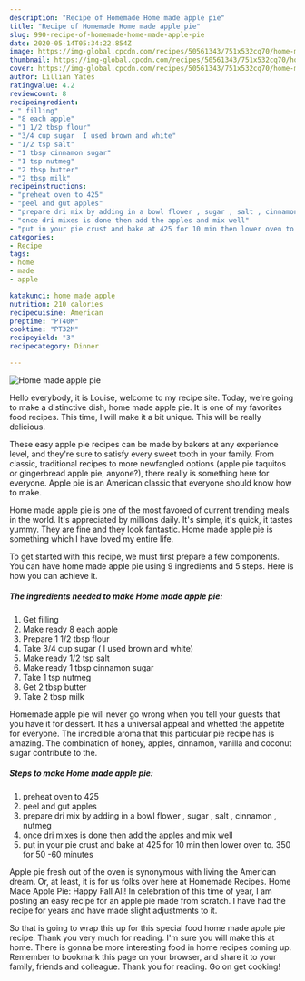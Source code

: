 ```yaml
---
description: "Recipe of Homemade Home made apple pie"
title: "Recipe of Homemade Home made apple pie"
slug: 990-recipe-of-homemade-home-made-apple-pie
date: 2020-05-14T05:34:22.854Z
image: https://img-global.cpcdn.com/recipes/50561343/751x532cq70/home-made-apple-pie-recipe-main-photo.jpg
thumbnail: https://img-global.cpcdn.com/recipes/50561343/751x532cq70/home-made-apple-pie-recipe-main-photo.jpg
cover: https://img-global.cpcdn.com/recipes/50561343/751x532cq70/home-made-apple-pie-recipe-main-photo.jpg
author: Lillian Yates
ratingvalue: 4.2
reviewcount: 8
recipeingredient:
- " filling"
- "8 each apple"
- "1 1/2 tbsp flour"
- "3/4 cup sugar  I used brown and white"
- "1/2 tsp salt"
- "1 tbsp cinnamon sugar"
- "1 tsp nutmeg"
- "2 tbsp butter"
- "2 tbsp milk"
recipeinstructions:
- "preheat oven to 425"
- "peel and gut apples"
- "prepare dri mix by adding in a bowl flower , sugar , salt , cinnamon ,  nutmeg"
- "once dri mixes is done then add the apples and mix well"
- "put in your pie crust and bake at 425 for 10 min then lower oven to. 350 for 50 -60 minutes"
categories:
- Recipe
tags:
- home
- made
- apple

katakunci: home made apple 
nutrition: 210 calories
recipecuisine: American
preptime: "PT40M"
cooktime: "PT32M"
recipeyield: "3"
recipecategory: Dinner

---
```



![Home made apple pie](https://img-global.cpcdn.com/recipes/50561343/751x532cq70/home-made-apple-pie-recipe-main-photo.jpg)

Hello everybody, it is Louise, welcome to my recipe site. Today, we're going to make a distinctive dish, home made apple pie. It is one of my favorites food recipes. This time, I will make it a bit unique. This will be really delicious.

These easy apple pie recipes can be made by bakers at any experience level, and they&#39;re sure to satisfy every sweet tooth in your family. From classic, traditional recipes to more newfangled options (apple pie taquitos or gingerbread apple pie, anyone?), there really is something here for everyone. Apple pie is an American classic that everyone should know how to make.

Home made apple pie is one of the most favored of current trending meals in the world. It's appreciated by millions daily. It's simple, it's quick, it tastes yummy. They are fine and they look fantastic. Home made apple pie is something which I have loved my entire life.


To get started with this recipe, we must first prepare a few components. You can have home made apple pie using 9 ingredients and 5 steps. Here is how you can achieve it.

<!--inarticleads1-->

##### The ingredients needed to make Home made apple pie:

1. Get  filling
1. Make ready 8 each apple
1. Prepare 1 1/2 tbsp flour
1. Take 3/4 cup sugar ( I used brown and white)
1. Make ready 1/2 tsp salt
1. Make ready 1 tbsp cinnamon sugar
1. Take 1 tsp nutmeg
1. Get 2 tbsp butter
1. Take 2 tbsp milk


Homemade apple pie will never go wrong when you tell your guests that you have it for dessert. It has a universal appeal and whetted the appetite for everyone. The incredible aroma that this particular pie recipe has is amazing. The combination of honey, apples, cinnamon, vanilla and coconut sugar contribute to the. 

<!--inarticleads2-->

##### Steps to make Home made apple pie:

1. preheat oven to 425
1. peel and gut apples
1. prepare dri mix by adding in a bowl flower , sugar , salt , cinnamon ,  nutmeg
1. once dri mixes is done then add the apples and mix well
1. put in your pie crust and bake at 425 for 10 min then lower oven to. 350 for 50 -60 minutes


Apple pie fresh out of the oven is synonymous with living the American dream. Or, at least, it is for us folks over here at Homemade Recipes. Home Made Apple Pie: Happy Fall All! In celebration of this time of year, I am posting an easy recipe for an apple pie made from scratch. I have had the recipe for years and have made slight adjustments to it. 

So that is going to wrap this up for this special food home made apple pie recipe. Thank you very much for reading. I'm sure you will make this at home. There is gonna be more interesting food in home recipes coming up. Remember to bookmark this page on your browser, and share it to your family, friends and colleague. Thank you for reading. Go on get cooking!
